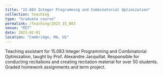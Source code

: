 ```yaml
---
title: "15.083 Integer Programming and Combinatorial Optimization"
collection: teaching
type: "Graduate course"
permalink: /teaching/2023_15_083
venue: "MIT"
date: 2023-02-01
location: "Cambridge, MA, US"
---
```


Teaching assistant for 15.083 Integer Programming and Combinatorial Optimization, taught by Prof. Alexandre Jacquillat. Responsible for conducting recitations and creating recitation material for over 50 students. Graded homework assignments and term project.